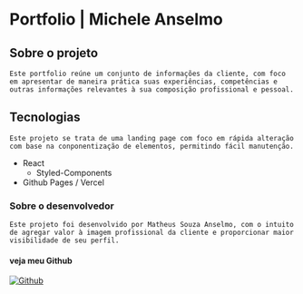 # Portfolio | Michele Anselmo

## Sobre o projeto
    Este portfolio reúne um conjunto de informações da cliente, com foco em apresentar de maneira prática suas experiências, competências e outras informações relevantes à sua composição profissional e pessoal.

## Tecnologias
    Este projeto se trata de uma landing page com foco em rápida alteração com base na conponentização de elementos, permitindo fácil manutenção. 

- React
  - Styled-Components
- Github Pages / Vercel


### Sobre o desenvolvedor
    Este projeto foi desenvolvido por Matheus Souza Anselmo, com o intuito de agregar valor à imagem profissional da cliente e proporcionar maior visibilidade de seu perfil.

#### veja meu Github
[![Github](https://img.shields.io/badge/Github-000?style=for-the-badge&logo=linkedin&logoColor=18c3f8)](https://www.linkedin.com/in/matheus-souza-anselmo-aba10a215/) 